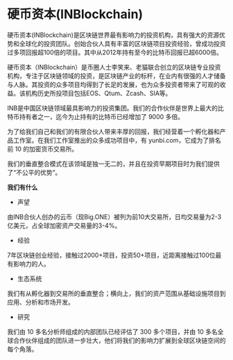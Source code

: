 # 硬币资本(INBlockchain)

硬币资本(INBlockchain)是区块链世界最有影响力的投资机构，具有强大的资源优势和全球化的投资团队。创始合伙人具有丰富的区块链项目投资经验，曾成功投资过多项回报超100倍的项目。其中从2012年持有至今的比特币回报已超6000倍。

硬币资本（INBlockchain）是币圈人士李笑来、老猫联合创立的区块链专业投资机构，专注于区块链领域的投资，是区块链产业的标杆，在业内有很强的人才储备与人脉。其投资的众多项目均得到了长足的发展，也为众多投资者带来了可观的收益。该机构历史所投项目包括EOS、Qtum、Zcash、SIA等。

INB是中国区块链领域最具影响力的投资集团。我们的合作伙伴是世界上最大的比特币持有者之一，迄今为止持有的比特币已经增加了 9000 多倍。

为了给我们自己和我们的有限合伙人带来丰厚的回报，我们经营着一个孵化器和产品工作室。在我们工作室推出的众多成功项目中，有 yunbi.com，它成为了排名前 10 的加密货币交易所。

我们的垂直整合模式在该领域是独一无二的，并且在投资早期项目时为我们提供了“不公平的优势”。

**我们有什么**

- 声望

由INB合伙人创办的云币（现Big.ONE）被列为前10大交易所，日均交易量为2-3亿美元，占全球加密资产交易量的3-4%。

- 经验

7年区块链创业经验，接触过2000+项目，投资50+项目，近距离接触过100位最有影响力的人。

- 生态系统

我们有从孵化器到交易所的垂直整合；横向上，我们的资产范围从基础设施项目到应用、分析和市场开发。

- 研究

我们由 10 多名分析师组成的内部团队已经评估了 300 多个项目，并由 10 多名全球合作伙伴组成的团队进一步壮大，他们将我们的影响力扩展到全球区块链空间的每个角落。
